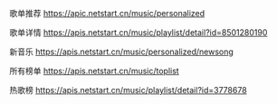 歌单推荐 https://apic.netstart.cn/music/personalized

歌单详情 https://apis.netstart.cn/music/playlist/detail?id=8501280190

新音乐 https://apis.netstart.cn/music/personalized/newsong

所有榜单 https://apis.netstart.cn/music/toplist

热歌榜 https://apis.netstart.cn/music/playlist/detail?id=3778678
